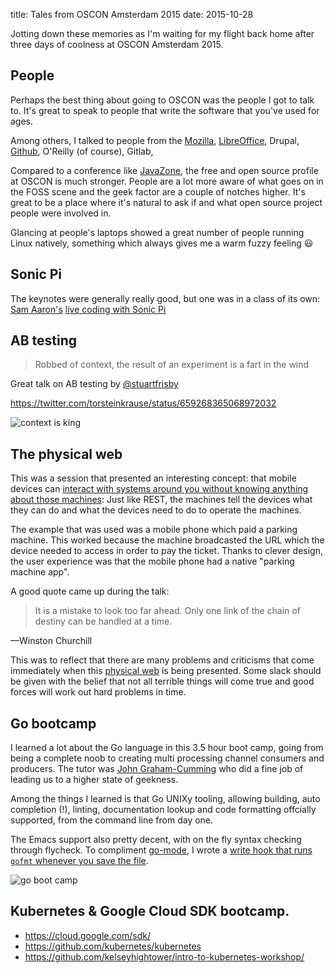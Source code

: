 title: Tales from OSCON Amsterdam 2015
date: 2015-10-28

Jotting down these memories as I'm waiting for my flight back home
after three days of coolness at OSCON Amsterdam 2015.

## People
Perhaps the best thing about going to OSCON was the people I got to
talk to. It's great to speak to people that write the software that
you've used for ages.

Among others, I talked to people from the
[Mozilla](http://mozilla.org), [LibreOffice](http://libreoffice.org),
Drupal, [Github](http://github.com), O'Reilly (of course), Gitlab,

Compared to a conference like [JavaZone](http://javazone), the free
and open source profile at OSCON is much stronger. People are a lot
more aware of what goes on in the FOSS scene and the geek factor are a
couple of notches higher. It's great to be a place where it's natural
to ask if and what open source project people were involved in.

Glancing at people's laptops showed a great number of people running
Linux natively, something which always gives me a warm fuzzy feeling 😃

## Sonic Pi

The keynotes were generally really good, but one was in a class of its
own: [Sam Aaron's](https://twitter.com/samaaron)
[live coding with Sonic Pi](http://conferences.oreilly.com/oscon/open-source-eu-2015/public/schedule/detail/46068)

## AB testing

> Robbed of context, the result of an experiment is a fart in the wind

Great talk on AB testing by
[@stuartfrisby](https://twitter.com/stuartfrisby)

https://twitter.com/torsteinkrause/status/659268365068972032

<img src="/graphics/2015/oscon/fart.jpg" alt="context is king"/>

## The physical web

This was a session that presented an interesting concept: that mobile
devices can
[interact with systems around you without knowing anything about those machines](https://github.com/google/physical-web):
Just like REST, the machines tell the devices what they can do and
what the devices need to do to operate the machines.

The example that was used was a mobile phone which paid a parking
machine. This worked because the machine broadcasted the URL which the
device needed to access in order to pay the ticket. Thanks to clever
design, the user experience was that the mobile phone had a native
"parking machine app".

A good quote came up during the talk:

> It is a mistake to look too far ahead. Only one link of the chain of
> destiny can be handled at a time.

—Winston Churchill

This was to reflect that there are many problems and criticisms that
come immediately when this
[physical web](https://github.com/google/physical-web) is being
presented. Some slack should be given with the belief that not all
terrible things will come true and good forces will work out hard
problems in time.

## Go bootcamp

I learned a lot about the Go language in this 3.5 hour boot camp,
going from being a complete noob to creating multi processing channel
consumers and producers. The tutor was
[John Graham-Cumming](https://twitter.com/jgrahamc) who did a fine job
of leading us to a higher state of geekness.

Among the things I learned is that Go UNIXy tooling, allowing
building, auto completion (!), linting, documentation lookup and code
formatting offcially supported, from the command line from day one.

The Emacs support also pretty decent, with on the fly syntax checking
through flycheck. To compliment [go-mode](), I wrote a
[write hook that runs `gofmt` whenever you save the file](https://github.com/skybert/my-little-friends/blob/master/emacs/.emacs.d/tkj-go.el).

<img src="/graphics/2015/oscon/2015-10-28_092613_831852204.png" alt="go boot camp"/>

## Kubernetes & Google Cloud SDK bootcamp.

- https://cloud.google.com/sdk/
- https://github.com/kubernetes/kubernetes
- https://github.com/kelseyhightower/intro-to-kubernetes-workshop/
